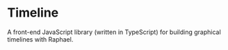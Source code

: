 # Timeline

A front-end JavaScript library (written in TypeScript) for building graphical timelines with Raphael.

